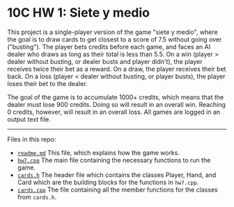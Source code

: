 # 10C HW 1: Siete y medio

This project is a single-player version of the game "siete y medio", where the goal is to draw cards to get closest to a score of 7.5 without going over ("busting"). The player bets credits before each game, and faces an AI dealer who draws as long as their total is less than 5.5. On a win (player > dealer without busting, or dealer busts and player didn't), the player receives twice their bet as a reward. On a draw, the player receives their bet back. On a loss (player < dealer without busting, or player busts), the player loses their bet to the dealer.

The goal of the game is to accumulate 1000+ credits, which means that the dealer must lose 900 credits. Doing so will result in an overall win. Reaching 0 credits, however, will result in an overall loss. All games are logged in an output text file.

--- 
Files in this repo:

- [`readme.md`][read-me] This file, which explains how the game works.
- [`hw7.cpp`][main] The main file containing the necessary functions to run the game.
- [`cards.h`][header] The header file which contains the classes Player, Hand, and Card which are the building blocks for the functions in `hw7.cpp`.
- [`cards.cpp`][members] The file containing all the member functions for the classes from `cards.h`.

[read-me]: readme.md
[main]: hw7.cpp
[header]: cards.h
[members]: cards.cpp
